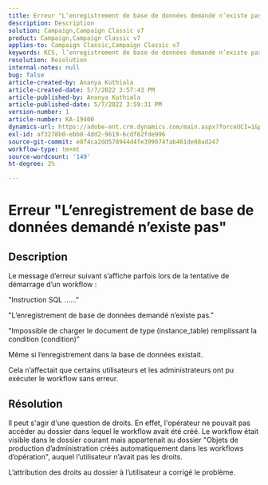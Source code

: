 ```yaml
---
title: Erreur "L’enregistrement de base de données demandé n’existe pas"
description: Description
solution: Campaign,Campaign Classic v7
product: Campaign,Campaign Classic v7
applies-to: Campaign Classic,Campaign Classic v7
keywords: KCS, l’enregistrement de base de données demandé n’existe pas
resolution: Resolution
internal-notes: null
bug: false
article-created-by: Ananya Kuthiala
article-created-date: 5/7/2022 3:57:43 PM
article-published-by: Ananya Kuthiala
article-published-date: 5/7/2022 3:59:31 PM
version-number: 1
article-number: KA-19400
dynamics-url: https://adobe-ent.crm.dynamics.com/main.aspx?forceUCI=1&pagetype=entityrecord&etn=knowledgearticle&id=caa7bd67-1ece-ec11-a7b5-0022480a8e40
exl-id: af3278b0-ebb8-4dd2-9619-6cdf62fde996
source-git-commit: e8f4ca2dd578944d4fe399074fab461de88ad247
workflow-type: tm+mt
source-wordcount: '149'
ht-degree: 2%

---
```


# Erreur &quot;L’enregistrement de base de données demandé n’existe pas&quot;

## Description


Le message d’erreur suivant s’affiche parfois lors de la tentative de démarrage d’un workflow :

&quot;Instruction SQL ......&quot;

&quot;L’enregistrement de base de données demandé n’existe pas.&quot;

&quot;Impossible de charger le document de type (instance_table) remplissant la condition (condition)&quot;

Même si l’enregistrement dans la base de données existait.

Cela n’affectait que certains utilisateurs et les administrateurs ont pu exécuter le workflow sans erreur.


## Résolution


Il peut s&#39;agir d&#39;une question de droits. En effet, l&#39;opérateur ne pouvait pas accéder au dossier dans lequel le workflow avait été créé. Le workflow était visible dans le dossier courant mais appartenait au dossier &quot;Objets de production d’administration créés automatiquement dans les workflows d’opération&quot;, auquel l’utilisateur n’avait pas les droits.

L’attribution des droits au dossier à l’utilisateur a corrigé le problème.
